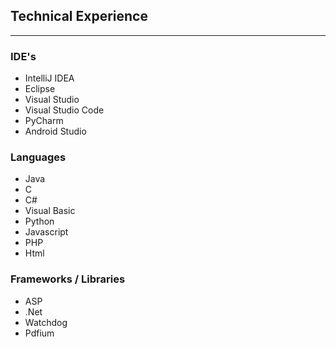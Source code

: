 ## Technical Experience

___

### IDE's

- IntelliJ IDEA
- Eclipse
- Visual Studio
- Visual Studio Code
- PyCharm
- Android Studio

### Languages

- Java
- C
- C#
- Visual Basic
- Python
- Javascript
- PHP
- Html

### Frameworks / Libraries 

- ASP
- .Net
- Watchdog
- Pdfium